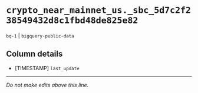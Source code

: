 # `crypto_near_mainnet_us._sbc_5d7c2f238549432d8c1fbd48de825e82`
`bq-1` | `bigquery-public-data`

## Column details
* [TIMESTAMP] `last_update`

-------------------------------------------------------------------------------
*Do not make edits above this line.*

